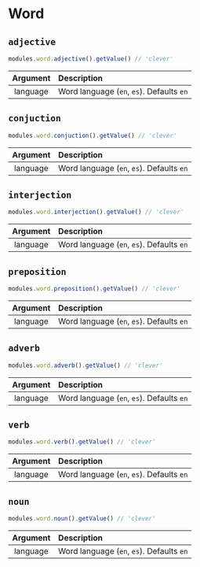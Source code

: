 # Word

## `adjective`

```js
modules.word.adjective().getValue() // 'clever'
```

| Argument | Description                               |
| :------: | :---------------------------------------- |
| language | Word language (`en`, `es`). Defaults `en` |

## `conjuction`

```js
modules.word.conjuction().getValue() // 'clever'
```

| Argument | Description                               |
| :------: | :---------------------------------------- |
| language | Word language (`en`, `es`). Defaults `en` |

## `interjection`

```js
modules.word.interjection().getValue() // 'clever'
```

| Argument | Description                               |
| :------: | :---------------------------------------- |
| language | Word language (`en`, `es`). Defaults `en` |

## `preposition`

```js
modules.word.preposition().getValue() // 'clever'
```

| Argument | Description                               |
| :------: | :---------------------------------------- |
| language | Word language (`en`, `es`). Defaults `en` |

## `adverb`

```js
modules.word.adverb().getValue() // 'clever'
```

| Argument | Description                               |
| :------: | :---------------------------------------- |
| language | Word language (`en`, `es`). Defaults `en` |

## `verb`

```js
modules.word.verb().getValue() // 'clever'
```

| Argument | Description                               |
| :------: | :---------------------------------------- |
| language | Word language (`en`, `es`). Defaults `en` |

## `noun`

```js
modules.word.noun().getValue() // 'clever'
```

| Argument | Description                               |
| :------: | :---------------------------------------- |
| language | Word language (`en`, `es`). Defaults `en` |
